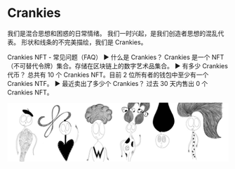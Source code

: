 # Crankies

我们是混合思想和困惑的日常情绪。 我们一时兴起，是我们创造者思想的混乱代表。 形状和线条的不完美描绘，我们是 Crankies。

Crankies NFT - 常见问题（FAQ）
▶ 什么是 Crankies？
Crankies 是一个 NFT（不可替代令牌）集合。存储在区块链上的数字艺术品集合。
▶ 有多少 Crankies 代币？
总共有 10 个 Crankies NFT。目前 2 位所有者的钱包中至少有一个 Crankies NTF。
▶ 最近卖出了多少个 Crankies？
过去 30 天内售出 0 个 Crankies NFT。

![NFT](unnamed.jpg)
